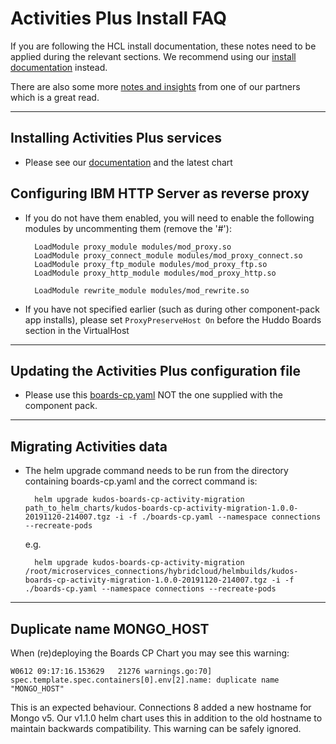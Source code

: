 # Activities Plus Install FAQ

If you are following the HCL install documentation, these notes need to be applied during the relevant sections. We recommend using our [install documentation](https://docs.huddo.com/boards/cp/) instead.

There are also some more [notes and insights](https://blog.msbiro.net/2020/02/hcl-connections-65-actity-plus-tips-setup.html) from one of our partners which is a great read.

---

## Installing Activities Plus services

<!-- - There is an [HCL Technote](https://support.hcltechsw.com/csm?id=kb_article&sysparm_article=KB0074334) (KB0074334) that needs to be followed -->

- Please see our [documentation](../cp/index.md) and the latest chart

## Configuring IBM HTTP Server as reverse proxy

- If you do not have them enabled, you will need to enable the following modules by uncommenting them (remove the '#'):

        LoadModule proxy_module modules/mod_proxy.so
        LoadModule proxy_connect_module modules/mod_proxy_connect.so
        LoadModule proxy_ftp_module modules/mod_proxy_ftp.so
        LoadModule proxy_http_module modules/mod_proxy_http.so

        LoadModule rewrite_module modules/mod_rewrite.so

- If you have not specified earlier (such as during other component-pack app installs), please set `ProxyPreserveHost On` before the Huddo Boards section in the VirtualHost

---

## Updating the Activities Plus configuration file

- Please use this [boards-cp.yaml](/assets/boards/cp/boards-cp.yaml) NOT the one supplied with the component pack.

---

## Migrating Activities data

- The helm upgrade command needs to be run from the directory containing boards-cp.yaml and the correct command is:

        helm upgrade kudos-boards-cp-activity-migration path_to_helm_charts/kudos-boards-cp-activity-migration-1.0.0-20191120-214007.tgz -i -f ./boards-cp.yaml --namespace connections --recreate-pods

    e.g.

        helm upgrade kudos-boards-cp-activity-migration /root/microservices_connections/hybridcloud/helmbuilds/kudos-boards-cp-activity-migration-1.0.0-20191120-214007.tgz -i -f ./boards-cp.yaml --namespace connections --recreate-pods

---

## Duplicate name MONGO_HOST

When (re)deploying the Boards CP Chart you may see this warning:

    W0612 09:17:16.153629   21276 warnings.go:70] spec.template.spec.containers[0].env[2].name: duplicate name "MONGO_HOST"

This is an expected behaviour. Connections 8 added a new hostname for Mongo v5.  Our v1.1.0 helm chart uses this in addition to the old hostname to maintain backwards compatibility.  This warning can be safely ignored.
